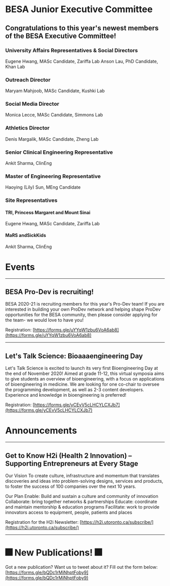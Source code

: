 # BESA Junior Executive Committee
Congratulations to this year's newest members of the BESA Executive Committee!
-------------
###  University Affairs Representatives & Social Directors
Eugene Hwang, MASc Candidate, Zariffa Lab
Anson Lau, PhD Candidate, Khan Lab

###  Outreach Director
Maryam Mahjoob, MASc Candidate, Kushki Lab

### Social Media Director
Monica Lecce, MASc Candidate, Simmons Lab

### Athletics Director
Denis Margalik, MASc Candidate, Zheng Lab

###  Senior Clinical Engineering Representative
Ankit Sharma, ClinEng

### Master of Engineering Representative
Haoying (Lily) Sun, MEng Candidate

### Site Representatives
#### TRI, Princess Margaret and Mount Sinai
Eugene Hwang, MASc Candidate, Zariffa Lab

#### MaRS andSickKids
Ankit Sharma, ClinEng



# Events

-------------

## BESA Pro-Dev is recruiting!

BESA 2020-21 is recruiting members for this year's Pro-Dev team! If you are interested in building your own ProDev network and helping shape ProDev opportunities for the BESA community, then please consider applying for the team- we would love to have you!

Registration: [https://forms.gle/uYYqW1zbu6VoA6ab8](https://forms.gle/uYYqW1zbu6VoA6ab8)

-------------

## Let's Talk Science: Bioaaaengineering Day

Let's Talk Science is excited to launch its very first Bioengineering Day at the end of November 2020! Aimed at grade 11-12, this virtual symposia aims to give students an overview of bioengineering, with a focus on applications of bioengineering in medicine. We are looking for one co-chair to oversee the programming development, as well as 2-3 content developers. Experience and knowledge in bioengineering is preferred!

Registration: [https://forms.gle/yCEvV5cLHCYLCXJb7](https://forms.gle/yCEvV5cLHCYLCXJb7)



# Announcements

-------------

## Get to Know H2i (Health 2 Innovation) – Supporting Entrepreneurs at Every Stage

Our Vision
To create culture, infrastructure and momentum that translates discoveries and ideas into problem-solving designs, services and products, to foster the success of 100 companies over the next 10 years.

Our Plan
Enable: Build and sustain a culture and community of innovation
Collaborate: bring together networks & partnerships
Educate: coordinate and maintain mentorship & education programs
Facilitate: work to provide innovators access to equipment, people, patients and places

Registration for the H2i Newsletter: [https://h2i.utoronto.ca/subscribe/](https://h2i.utoronto.ca/subscribe/)

-------------

# 🎆 New Publications! 🎆

Got a new publication? Want us to tweet about it? Fill out the form below:
[https://forms.gle/bQDc1rMiNhptFoby9](https://forms.gle/bQDc1rMiNhptFoby9)
